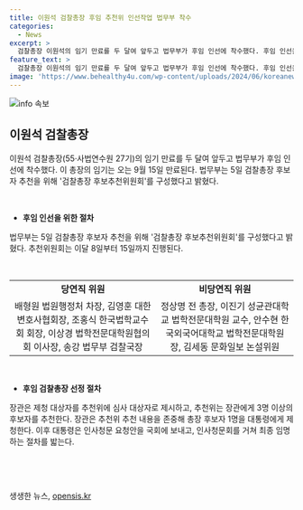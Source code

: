 ```yaml
---
title: 이원석 검찰총장 후임 추천위 인선작업 법무부 착수
categories:
  - News
excerpt: >
  검찰총장 이원석의 임기 만료를 두 달여 앞두고 법무부가 후임 인선에 착수했다. 후임 인선을 위해 검찰총장 후보자 추천을 위한 검찰총장 후보추천위원회가 구성되었으며, 추천 절차는 이달 8일부터 15일까지 진행된다. 후보자는 법조 경력 15년 이상이어야 하며, 최종 임명은 대통령의 결정을 거친다. 이번 후임 검찰총장 인선이 사법부의 미래에 어떤 영향을 미칠지에 대한 관심이 높아지고 있다.
feature_text: >
  검찰총장 이원석의 임기 만료를 두 달여 앞두고 법무부가 후임 인선에 착수했다. 후임 인선을 위해 검찰총장 후보자 추천을 위한 검찰총장 후보추천위원회가 구성되었으며, 추천 절차는 이달 8일부터 15일까지 진행된다. 후보자는 법조 경력 15년 이상이어야 하며, 최종 임명은 대통령의 결정을 거친다. 이번 후임 검찰총장 인선이 사법부의 미래에 어떤 영향을 미칠지에 대한 관심이 높아지고 있다.
image: 'https://www.behealthy4u.com/wp-content/uploads/2024/06/koreanews.jpg'
---
```


<p><img src="https://www.behealthy4u.com/wp-content/uploads/2024/06/koreanews.jpg" alt="info 속보" /></p>

<h2 data-ke-size="size26">이원석 검찰총장</h2>

<p data-ke-size="size16">이원석 검찰총장(55·사법연수원 27기)의 임기 만료를 두 달여 앞두고 법무부가 후임 인선에 착수했다.  이 총장의 임기는 오는 9월 15일 만료된다. 법무부는 5일 검찰총장 후보자 추천을 위해 '검찰총장 후보추천위원회'를 구성했다고 밝혔다.</p>

<p data-ke-size="size16">&nbsp;</p>

<ul>
  <li><b>후임 인선을 위한 절차</b></li>
</ul>

<p data-ke-size="size16">법무부는 5일 검찰총장 후보자 추천을 위해 '검찰총장 후보추천위원회'를 구성했다고 밝혔다. 추천위원회는 이달 8일부터 15일까지 진행된다.</p>

<p data-ke-size="size16">&nbsp;</p>

<table>
  <tbody>
    <tr>
      <td style="text-align: center; height: 17px;"><b>당연직 위원</b></td>
      <td style="text-align: center; height: 17px;"><b>비당연직 위원</b></td>
    </tr>
    <tr>
      <td style="text-align: center; height: 17px;">배형원 법원행정처 차장, 김영훈 대한변호사협회장, 조홍식 한국법학교수회 회장, 이상경 법학전문대학원협의회 이사장, 송강 법무부 검찰국장</td>
      <td style="text-align: center; height: 17px;">정상명 전 총장, 이진기 성균관대학교 법학전문대학원 교수, 안수현 한국외국어대학교 법학전문대학원장, 김세동 문화일보 논설위원</td>
    </tr>
  </tbody>
</table>

<p data-ke-size="size16">&nbsp;</p>

<ul>
  <li><b>후임 검찰총장 선정 절차</b></li>
</ul>

<p data-ke-size="size16">장관은 제청 대상자를 추천위에 심사 대상자로 제시하고, 추천위는 장관에게 3명 이상의 후보자를 추천한다. 장관은 추천위 추천 내용을 존중해 총장 후보자 1명을 대통령에게 제청한다. 이후 대통령은 인사청문 요청안을 국회에 보내고, 인사청문회를 거쳐 최종 임명하는 절차를 밟는다.</p>

<p data-ke-size="size16">&nbsp;</p>

<p data-ke-size="size16">&nbsp;</p>
생생한 뉴스, <a href="https://opensis.kr" rel="dofollow">opensis.kr</a>


